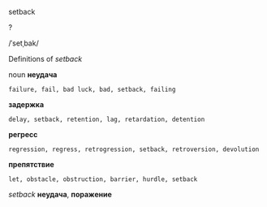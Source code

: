 setback

?

/ˈsetˌbak/

Definitions of _setback_

noun
**неудача**

    failure, fail, bad luck, bad, setback, failing
**задержка**

    delay, setback, retention, lag, retardation, detention
**регресс**

    regression, regress, retrogression, setback, retroversion, devolution
**препятствие**

    let, obstacle, obstruction, barrier, hurdle, setback

_setback_
**неудача**, **поражение**